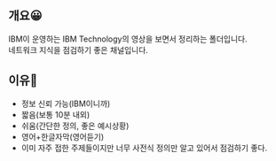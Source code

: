 ## 개요😀
IBM이 운영하는 IBM Technology의 영상을 보면서 정리하는 폴더입니다.</br>
네트워크 지식을 점검하기 좋은 채널입니다.

## 이유🎈
- 정보 신뢰 가능(IBM이니까)
- 짧음(보통 10분 내외)
- 쉬움(간단한 정의, 좋은 예시상황)
- 영어+한글자막(영어듣기)
- 이미 자주 접한 주제들이지만 너무 사전식 정의만 알고 있어서 점검하기 좋다.


